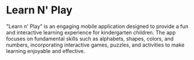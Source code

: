 # Learn N' Play

"Learn n' Play" is an engaging mobile application designed to provide a fun and interactive learning experience for kindergarten children. The app focuses on fundamental skills such as alphabets, shapes, colors, and numbers, incorporating interactive games, puzzles, and activities to make learning enjoyable and effective.

